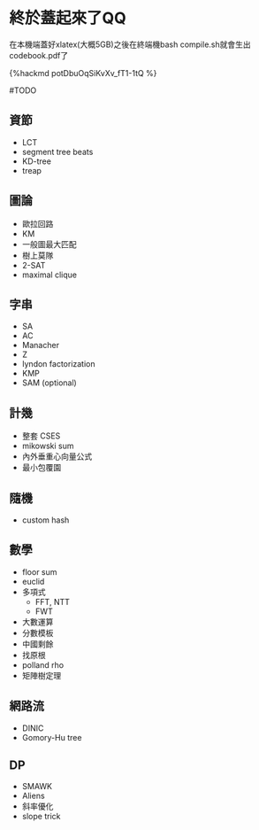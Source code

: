 # 終於蓋起來了QQ
在本機端蓋好xlatex(大概5GB)之後在終端機bash compile.sh就會生出codebook.pdf了

{%hackmd potDbuOqSiKvXv_fT1-1tQ %}

#TODO

## 資節
- LCT
- segment tree beats
- KD-tree
- treap

## 圖論
- 歐拉回路
- KM
- 一般圖最大匹配
- 樹上莫隊
- 2-SAT
- maximal clique

## 字串
- SA
- AC
- Manacher
- Z
- lyndon factorization
- KMP
- SAM (optional)

## 計幾
- 整套 CSES
- mikowski sum
- 內外垂重心向量公式
- 最小包覆園

## 隨機
- custom hash

## 數學
- floor sum
- euclid
- 多項式
    - FFT, NTT
    - FWT
- 大數運算
- 分數模板
- 中國剩餘
- 找原根
- polland rho
- 矩陣樹定理

## 網路流
- DINIC
- Gomory-Hu tree

## DP
- SMAWK
- Aliens
- 斜率優化
- slope trick

